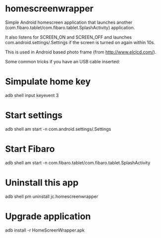 homescreenwrapper
=================

Simple Android homescreen application that launches another (com.fibaro.tablet/com.fibaro.tablet.SplashActivity) application.

It also listens for SCREEN_ON and SCREEN_OFF and launches com.android.settings/.Settings if the screen is turned on again within 10s.

This is used in Android based photo frame (from http://www.elclcd.com/).

Some common tricks if you have an USB cable inserted:

# Simpulate home key
adb shell input keyevent 3

# Start settings
adb shell am start -n com.android.settings/.Settings

# Start Fibaro
adb shell am start -n com.fibaro.tablet/com.fibaro.tablet.SplashActivity

# Uninstall this app
adb shell pm uninstall jc.homescreenwrapper

# Upgrade application
adb install -r HomeScreenWrapper.apk

